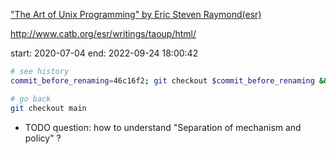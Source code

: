 ["The Art of Unix Programming" by Eric Steven Raymond(esr)](http://www.catb.org/esr/writings/taoup/html/)

http://www.catb.org/esr/writings/taoup/html/

start: 2020-07-04
end:   2022-09-24 18:00:42

```bash
# see history
commit_before_renaming=46c16f2; git checkout $commit_before_renaming && tig the-art-of-unix-programming

# go back
git checkout main
```

+ TODO question: how to understand "Separation of mechanism and policy" ?

